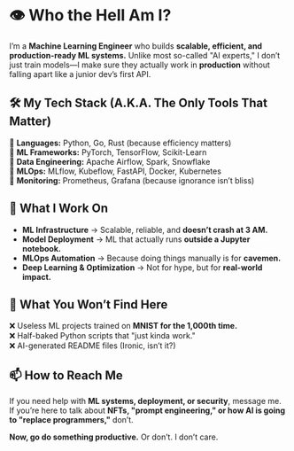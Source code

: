 # **👁️ Who the Hell Am I?**  
I’m a **Machine Learning Engineer** who builds **scalable, efficient, and production-ready ML systems.** Unlike most so-called "AI experts," I don’t just train models—I make sure they actually work in **production** without falling apart like a junior dev’s first API.  

## **🛠️ My Tech Stack (A.K.A. The Only Tools That Matter)**  
🔹 **Languages:** Python, Go, Rust (because efficiency matters)  
🔹 **ML Frameworks:** PyTorch, TensorFlow, Scikit-Learn  
🔹 **Data Engineering:** Apache Airflow, Spark, Snowflake  
🔹 **MLOps:** MLflow, Kubeflow, FastAPI, Docker, Kubernetes  
🔹 **Monitoring:** Prometheus, Grafana (because ignorance isn’t bliss)  

## **🔮 What I Work On**  
- **ML Infrastructure** → Scalable, reliable, and **doesn’t crash at 3 AM.**  
- **Model Deployment** → ML that actually runs **outside a Jupyter notebook.**  
- **MLOps Automation** → Because doing things manually is for **cavemen.**  
- **Deep Learning & Optimization** → Not for hype, but for **real-world impact.**  

## **📖 What You Won’t Find Here**  
❌ Useless ML projects trained on **MNIST for the 1,000th time.**  
❌ Half-baked Python scripts that "just kinda work."  
❌ AI-generated README files (Ironic, isn’t it?)  

## **📫 How to Reach Me**  
If you need help with **ML systems, deployment, or security**, message me. If you’re here to talk about **NFTs, "prompt engineering," or how AI is going to "replace programmers,"** don’t.  

**Now, go do something productive.** Or don’t. I don’t care.
